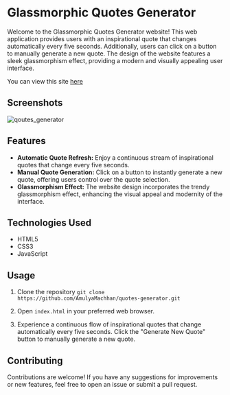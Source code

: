 # Glassmorphic Quotes Generator

Welcome to the Glassmorphic Quotes Generator website! This web application provides users with an inspirational quote that changes automatically every five seconds. Additionally, users can click on a button to manually generate a new quote. The design of the website features a sleek glassmorphism effect, providing a modern and visually appealing user interface.

You can view this site [here](https://amulyamachhan.github.io/Quotes-Generator/)

## Screenshots
![qoutes_generator](https://github.com/AmulyaMachhan/Quotes-Generator/assets/111338400/08d7a049-3b76-4300-bc9d-0eac5eb5fdf6)

## Features

- **Automatic Quote Refresh:** Enjoy a continuous stream of inspirational quotes that change every five seconds.
- **Manual Quote Generation:** Click on a button to instantly generate a new quote, offering users control over the quote selection.
- **Glassmorphism Effect:** The website design incorporates the trendy glassmorphism effect, enhancing the visual appeal and modernity of the interface.

## Technologies Used

- HTML5
- CSS3
- JavaScript

## Usage

1. Clone the repository
``
git clone https://github.com/AmulyaMachhan/quotes-generator.git
``

3. Open `index.html` in your preferred web browser.

4. Experience a continuous flow of inspirational quotes that change automatically every five seconds. Click the "Generate New Quote" button to manually generate a new quote.

## Contributing

Contributions are welcome! If you have any suggestions for improvements or new features, feel free to open an issue or submit a pull request.
